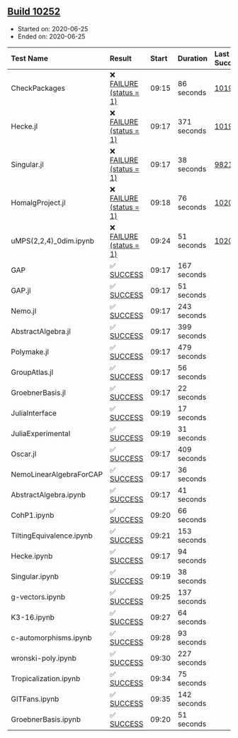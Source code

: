 ## [Build 10252](https://oscarci.mathematik.uni-kl.de/job/oscar/10252/)

* Started on: 2020-06-25
* Ended on: 2020-06-25

| Test Name    | Result | Start | Duration | Last Success | First Failure |
|:-------------|:-------|:------|:---------|:-------------|:--------------|
| CheckPackages | ❌ [FAILURE (status = 1)](https://oscarci.mathematik.uni-kl.de/job/oscar/10252/artifact/logs/build-10252/CheckPackages.log) | 09:15 | 86 seconds | [10197](https://oscarci.mathematik.uni-kl.de/job/oscar/10197/) | [10198](https://oscarci.mathematik.uni-kl.de/job/oscar/10198/) |
| Hecke.jl | ❌ [FAILURE (status = 1)](https://oscarci.mathematik.uni-kl.de/job/oscar/10252/artifact/logs/build-10252/Hecke.jl.log) | 09:17 | 371 seconds | [10197](https://oscarci.mathematik.uni-kl.de/job/oscar/10197/) | [10198](https://oscarci.mathematik.uni-kl.de/job/oscar/10198/) |
| Singular.jl | ❌ [FAILURE (status = 1)](https://oscarci.mathematik.uni-kl.de/job/oscar/10252/artifact/logs/build-10252/Singular.jl.log) | 09:17 | 38 seconds | [9821](https://oscarci.mathematik.uni-kl.de/job/oscar/9821/) | [9822](https://oscarci.mathematik.uni-kl.de/job/oscar/9822/) |
| HomalgProject.jl | ❌ [FAILURE (status = 1)](https://oscarci.mathematik.uni-kl.de/job/oscar/10252/artifact/logs/build-10252/HomalgProject.jl.log) | 09:18 | 76 seconds | [10209](https://oscarci.mathematik.uni-kl.de/job/oscar/10209/) | [10210](https://oscarci.mathematik.uni-kl.de/job/oscar/10210/) |
| uMPS(2,2,4)_0dim.ipynb | ❌ [FAILURE (status = 1)](https://oscarci.mathematik.uni-kl.de/job/oscar/10252/artifact/logs/build-10252/uMPS-2-2-4-_0dim.ipynb.log) | 09:24 | 51 seconds | [10209](https://oscarci.mathematik.uni-kl.de/job/oscar/10209/) | [10210](https://oscarci.mathematik.uni-kl.de/job/oscar/10210/) |
| GAP | ✅ [SUCCESS](https://oscarci.mathematik.uni-kl.de/job/oscar/10252/artifact/logs/build-10252/GAP.log) | 09:17 | 167 seconds |  |  |
| GAP.jl | ✅ [SUCCESS](https://oscarci.mathematik.uni-kl.de/job/oscar/10252/artifact/logs/build-10252/GAP.jl.log) | 09:17 | 51 seconds |  |  |
| Nemo.jl | ✅ [SUCCESS](https://oscarci.mathematik.uni-kl.de/job/oscar/10252/artifact/logs/build-10252/Nemo.jl.log) | 09:17 | 243 seconds |  |  |
| AbstractAlgebra.jl | ✅ [SUCCESS](https://oscarci.mathematik.uni-kl.de/job/oscar/10252/artifact/logs/build-10252/AbstractAlgebra.jl.log) | 09:17 | 399 seconds |  |  |
| Polymake.jl | ✅ [SUCCESS](https://oscarci.mathematik.uni-kl.de/job/oscar/10252/artifact/logs/build-10252/Polymake.jl.log) | 09:17 | 479 seconds |  |  |
| GroupAtlas.jl | ✅ [SUCCESS](https://oscarci.mathematik.uni-kl.de/job/oscar/10252/artifact/logs/build-10252/GroupAtlas.jl.log) | 09:17 | 56 seconds |  |  |
| GroebnerBasis.jl | ✅ [SUCCESS](https://oscarci.mathematik.uni-kl.de/job/oscar/10252/artifact/logs/build-10252/GroebnerBasis.jl.log) | 09:17 | 22 seconds |  |  |
| JuliaInterface | ✅ [SUCCESS](https://oscarci.mathematik.uni-kl.de/job/oscar/10252/artifact/logs/build-10252/JuliaInterface.log) | 09:19 | 17 seconds |  |  |
| JuliaExperimental | ✅ [SUCCESS](https://oscarci.mathematik.uni-kl.de/job/oscar/10252/artifact/logs/build-10252/JuliaExperimental.log) | 09:19 | 31 seconds |  |  |
| Oscar.jl | ✅ [SUCCESS](https://oscarci.mathematik.uni-kl.de/job/oscar/10252/artifact/logs/build-10252/Oscar.jl.log) | 09:17 | 409 seconds |  |  |
| NemoLinearAlgebraForCAP | ✅ [SUCCESS](https://oscarci.mathematik.uni-kl.de/job/oscar/10252/artifact/logs/build-10252/NemoLinearAlgebraForCAP.log) | 09:17 | 36 seconds |  |  |
| AbstractAlgebra.ipynb | ✅ [SUCCESS](https://oscarci.mathematik.uni-kl.de/job/oscar/10252/artifact/logs/build-10252/AbstractAlgebra.ipynb.log) | 09:17 | 41 seconds |  |  |
| CohP1.ipynb | ✅ [SUCCESS](https://oscarci.mathematik.uni-kl.de/job/oscar/10252/artifact/logs/build-10252/CohP1.ipynb.log) | 09:20 | 66 seconds |  |  |
| TiltingEquivalence.ipynb | ✅ [SUCCESS](https://oscarci.mathematik.uni-kl.de/job/oscar/10252/artifact/logs/build-10252/TiltingEquivalence.ipynb.log) | 09:21 | 153 seconds |  |  |
| Hecke.ipynb | ✅ [SUCCESS](https://oscarci.mathematik.uni-kl.de/job/oscar/10252/artifact/logs/build-10252/Hecke.ipynb.log) | 09:17 | 94 seconds |  |  |
| Singular.ipynb | ✅ [SUCCESS](https://oscarci.mathematik.uni-kl.de/job/oscar/10252/artifact/logs/build-10252/Singular.ipynb.log) | 09:19 | 38 seconds |  |  |
| g-vectors.ipynb | ✅ [SUCCESS](https://oscarci.mathematik.uni-kl.de/job/oscar/10252/artifact/logs/build-10252/g-vectors.ipynb.log) | 09:25 | 137 seconds |  |  |
| K3-16.ipynb | ✅ [SUCCESS](https://oscarci.mathematik.uni-kl.de/job/oscar/10252/artifact/logs/build-10252/K3-16.ipynb.log) | 09:27 | 64 seconds |  |  |
| c-automorphisms.ipynb | ✅ [SUCCESS](https://oscarci.mathematik.uni-kl.de/job/oscar/10252/artifact/logs/build-10252/c-automorphisms.ipynb.log) | 09:28 | 93 seconds |  |  |
| wronski-poly.ipynb | ✅ [SUCCESS](https://oscarci.mathematik.uni-kl.de/job/oscar/10252/artifact/logs/build-10252/wronski-poly.ipynb.log) | 09:30 | 227 seconds |  |  |
| Tropicalization.ipynb | ✅ [SUCCESS](https://oscarci.mathematik.uni-kl.de/job/oscar/10252/artifact/logs/build-10252/Tropicalization.ipynb.log) | 09:34 | 75 seconds |  |  |
| GITFans.ipynb | ✅ [SUCCESS](https://oscarci.mathematik.uni-kl.de/job/oscar/10252/artifact/logs/build-10252/GITFans.ipynb.log) | 09:35 | 142 seconds |  |  |
| GroebnerBasis.ipynb | ✅ [SUCCESS](https://oscarci.mathematik.uni-kl.de/job/oscar/10252/artifact/logs/build-10252/GroebnerBasis.ipynb.log) | 09:20 | 51 seconds |  |  |
